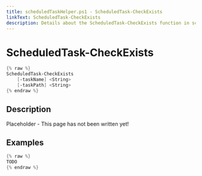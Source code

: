 ```yaml
---
title: scheduledTaskHelper.ps1 - ScheduledTask-CheckExists
linkText: ScheduledTask-CheckExists
description: Details about the ScheduledTask-CheckExists function in scheduledTaskHelper.ps1 helper script
---
```


# ScheduledTask-CheckExists

```PowerShell
{% raw %}
ScheduledTask-CheckExists
    [-taskName] <String>
    [-taskPath] <String>
{% endraw %}
```

## Description

Placeholder - This page has not been written yet!

## Examples

```PowerShell
{% raw %}
TODO
{% endraw %}
```
